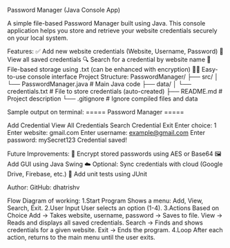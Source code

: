 Password Manager (Java Console App)

A simple file-based Password Manager built using Java. This console application helps you store and retrieve your website credentials securely on your local system.

Features:
✅ Add new website credentials (Website, Username, Password)
📄 View all saved credentials
🔍 Search for a credential by website name
💾 File-based storage using .txt (can be enhanced with encryption)
🧑‍💻 Easy-to-use console interface
Project Structure:
PasswordManager/ ├── src/ │ └── PasswordManager.java # Main Java code ├── data/ │ └── credentials.txt # File to store credentials (auto-created) ├── README.md # Project description └── .gitignore # Ignore compiled files and data

Sample output on terminal:
===== Password Manager =====

Add Credential
View All Credentials
Search Credential
Exit Enter choice: 1 Enter website: gmail.com Enter username: example@gmail.com Enter password: mySecret123 Credential saved!

Future Improvements:
🔐 Encrypt stored passwords using AES or Base64 
🖼️ Add GUI using Java Swing 
☁️ Optional: Sync credentials with cloud (Google Drive, Firebase, etc.) 
🧪 Add unit tests using JUnit

Author:
GitHub: dhatrishv

Flow Diagram of working:
1.Start Program Shows a menu: Add, View, Search, Exit. 
2.User Input User selects an option (1-4). 
3.Actions Based on Choice Add → Takes website, username, password → Saves to file. View → Reads and displays all saved credentials. Search → Finds and shows credentials for a given website. Exit → Ends the program. 
4.Loop After each action, returns to the main menu until the user exits.
